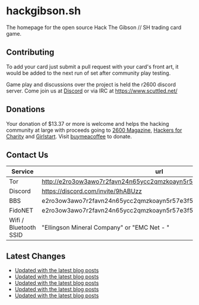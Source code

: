 # hackgibson.sh
The homepage for the open source Hack The Gibson // SH trading card game.


## Contributing

To add your card just submit a pull request with your card's front art, it would be added to the next run of set after community play testing.

Game play and discussions over the project is held the r2600 discord server. Come join us at [Discord](https://discord.com/invite/9hABUzz) or via IRC at https://www.scuttled.net/


## Donations

Your donation of $13.37 or more is welcome and helps the hacking community at large with proceeds going to [2600 Magazine](https://2600.com/), [Hackers for Charity](https://hackersforcharity.org) and [Girlstart](https://girlstart.org).  Visit [buymeacoffee](https://www.buymeacoffee.com/hackgibson.sh) to donate.


## Contact Us

Service | url
-|-
Tor | http://e2ro3ow3awo7r2favn24n65ycc2qmzkoayn5r57e3f56nvjwdcgg32ad.onion
Discord | https://discord.com/invite/9hABUzz
BBS | e2ro3ow3awo7r2favn24n65ycc2qmzkoayn5r57e3f56nvjwdcgg32ad.onion:23
FidoNET | e2ro3ow3awo7r2favn24n65ycc2qmzkoayn5r57e3f56nvjwdcgg32ad.onion:24554
Wifi / Bluetooth SSID | "Ellingson Mineral Company" or "EMC Net - <fidonet address>"

## Latest Changes
<!-- BLOG-POST-LIST:START -->
- [Updated with the latest blog posts](https://github.com/DFW2600/hackgibson.sh/commit/b82098e7b958e1d72db87d4901445d851ff3df33)
- [Updated with the latest blog posts](https://github.com/DFW2600/hackgibson.sh/commit/8c93b591b5d997b39ee93e0d128e53fb9f449529)
- [Updated with the latest blog posts](https://github.com/DFW2600/hackgibson.sh/commit/9fe27cc0ba8afad874094ed151fea7e8ed48cc32)
- [Updated with the latest blog posts](https://github.com/DFW2600/hackgibson.sh/commit/2c191dec4d3d81d96e9892d6c2289ecd0aa62d90)
- [Updated with the latest blog posts](https://github.com/DFW2600/hackgibson.sh/commit/fc29539ed146c85146bfef5252c6af9c72b52269)
<!-- BLOG-POST-LIST:END -->
